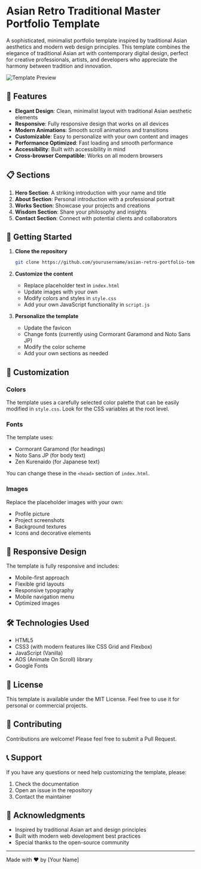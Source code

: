 # Asian Retro Traditional Master Portfolio Template

A sophisticated, minimalist portfolio template inspired by traditional Asian aesthetics and modern web design principles. This template combines the elegance of traditional Asian art with contemporary digital design, perfect for creative professionals, artists, and developers who appreciate the harmony between tradition and innovation.

![Template Preview](https://via.placeholder.com/800x400.png?text=Template+Preview)

## 🌟 Features

- **Elegant Design**: Clean, minimalist layout with traditional Asian aesthetic elements
- **Responsive**: Fully responsive design that works on all devices
- **Modern Animations**: Smooth scroll animations and transitions
- **Customizable**: Easy to personalize with your own content and images
- **Performance Optimized**: Fast loading and smooth performance
- **Accessibility**: Built with accessibility in mind
- **Cross-browser Compatible**: Works on all modern browsers

## 📋 Sections

1. **Hero Section**: A striking introduction with your name and title
2. **About Section**: Personal introduction with a professional portrait
3. **Works Section**: Showcase your projects and creations
4. **Wisdom Section**: Share your philosophy and insights
5. **Contact Section**: Connect with potential clients and collaborators

## 🚀 Getting Started

1. **Clone the repository**
   ```bash
   git clone https://github.com/yourusername/asian-retro-portfolio-template.git
   ```

2. **Customize the content**
   - Replace placeholder text in `index.html`
   - Update images with your own
   - Modify colors and styles in `style.css`
   - Add your own JavaScript functionality in `script.js`

3. **Personalize the template**
   - Update the favicon
   - Change fonts (currently using Cormorant Garamond and Noto Sans JP)
   - Modify the color scheme
   - Add your own sections as needed

## 🎨 Customization

### Colors
The template uses a carefully selected color palette that can be easily modified in `style.css`. Look for the CSS variables at the root level.

### Fonts
The template uses:
- Cormorant Garamond (for headings)
- Noto Sans JP (for body text)
- Zen Kurenaido (for Japanese text)

You can change these in the `<head>` section of `index.html`.

### Images
Replace the placeholder images with your own:
- Profile picture
- Project screenshots
- Background textures
- Icons and decorative elements

## 📱 Responsive Design

The template is fully responsive and includes:
- Mobile-first approach
- Flexible grid layouts
- Responsive typography
- Mobile navigation menu
- Optimized images

## 🛠️ Technologies Used

- HTML5
- CSS3 (with modern features like CSS Grid and Flexbox)
- JavaScript (Vanilla)
- AOS (Animate On Scroll) library
- Google Fonts

## 📄 License

This template is available under the MIT License. Feel free to use it for personal or commercial projects.

## 🤝 Contributing

Contributions are welcome! Please feel free to submit a Pull Request.

## 📞 Support

If you have any questions or need help customizing the template, please:
1. Check the documentation
2. Open an issue in the repository
3. Contact the maintainer

## 🙏 Acknowledgments

- Inspired by traditional Asian art and design principles
- Built with modern web development best practices
- Special thanks to the open-source community

---

Made with ❤️ by [Your Name] 